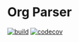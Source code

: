# Org Parser

[![build](https://img.shields.io/github/workflow/status/wlad031/scala-org-parser/Scala%20CI?label=CI&logo=GitHub&style=flat-square)](https://github.com/wlad031/scala-org-parser/actions)
[![codecov](https://img.shields.io/codecov/c/github/wlad031/scala-org-parser?label=cov&logo=Codecov&style=flat-square)](https://codecov.io/gh/wlad031/scala-org-parser)